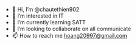 - 👋 Hi, I’m @chautethien902
- 👀 I’m interested in IT
- 🌱 I’m currently learning SATT 
- 💞️ I’m looking to collaborate on all communicate
- 📫 How to reach me hoang20997@gmail.com

<!---
chautethien902/chautethien902 is a ✨ special ✨ repository because its `README.md` (this file) appears on your GitHub profile.
You can click the Preview link to take a look at your changes.
--->
